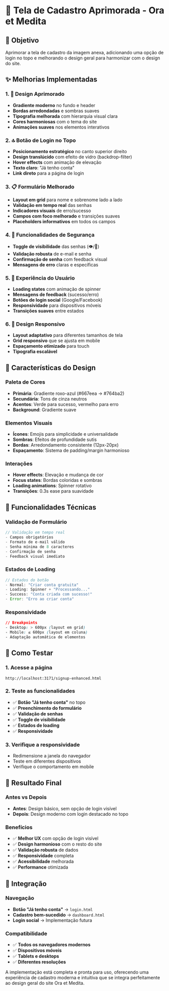 # 🎨 **Tela de Cadastro Aprimorada - Ora et Medita**

## 🎯 **Objetivo**
Aprimorar a tela de cadastro da imagem anexa, adicionando uma opção de login no topo e melhorando o design geral para harmonizar com o design do site.

## ✨ **Melhorias Implementadas**

### **1. 🎨 Design Aprimorado**
- **Gradiente moderno** no fundo e header
- **Bordas arredondadas** e sombras suaves
- **Tipografia melhorada** com hierarquia visual clara
- **Cores harmoniosas** com o tema do site
- **Animações suaves** nos elementos interativos

### **2. 🔝 Botão de Login no Topo**
- **Posicionamento estratégico** no canto superior direito
- **Design translúcido** com efeito de vidro (backdrop-filter)
- **Hover effects** com animação de elevação
- **Texto claro**: "Já tenho conta"
- **Link direto** para a página de login

### **3. 📋 Formulário Melhorado**
- **Layout em grid** para nome e sobrenome lado a lado
- **Validação em tempo real** das senhas
- **Indicadores visuais** de erro/sucesso
- **Campos com foco melhorado** e transições suaves
- **Placeholders informativos** em todos os campos

### **4. 🔐 Funcionalidades de Segurança**
- **Toggle de visibilidade** das senhas (👁️/🙈)
- **Validação robusta** de e-mail e senha
- **Confirmação de senha** com feedback visual
- **Mensagens de erro** claras e específicas

### **5. 🚀 Experiência do Usuário**
- **Loading states** com animação de spinner
- **Mensagens de feedback** (sucesso/erro)
- **Botões de login social** (Google/Facebook)
- **Responsividade** para dispositivos móveis
- **Transições suaves** entre estados

### **6. 📱 Design Responsivo**
- **Layout adaptativo** para diferentes tamanhos de tela
- **Grid responsivo** que se ajusta em mobile
- **Espaçamento otimizado** para touch
- **Tipografia escalável**

## 🎨 **Características do Design**

### **Paleta de Cores**
- **Primária**: Gradiente roxo-azul (#667eea → #764ba2)
- **Secundária**: Tons de cinza neutros
- **Acentos**: Verde para sucesso, vermelho para erro
- **Background**: Gradiente suave

### **Elementos Visuais**
- **Ícones**: Emojis para simplicidade e universalidade
- **Sombras**: Efeitos de profundidade sutis
- **Bordas**: Arredondamento consistente (12px-20px)
- **Espaçamento**: Sistema de padding/margin harmonioso

### **Interações**
- **Hover effects**: Elevação e mudança de cor
- **Focus states**: Bordas coloridas e sombras
- **Loading animations**: Spinner rotativo
- **Transições**: 0.3s ease para suavidade

## 🔧 **Funcionalidades Técnicas**

### **Validação de Formulário**
```javascript
// Validação em tempo real
- Campos obrigatórios
- Formato de e-mail válido
- Senha mínima de 8 caracteres
- Confirmação de senha
- Feedback visual imediato
```

### **Estados de Loading**
```javascript
// Estados do botão
- Normal: "Criar conta gratuita"
- Loading: Spinner + "Processando..."
- Success: "Conta criada com sucesso!"
- Error: "Erro ao criar conta"
```

### **Responsividade**
```css
// Breakpoints
- Desktop: > 600px (layout em grid)
- Mobile: ≤ 600px (layout em coluna)
- Adaptação automática de elementos
```

## 📱 **Como Testar**

### **1. Acesse a página**
```
http://localhost:3171/signup-enhanced.html
```

### **2. Teste as funcionalidades**
- ✅ **Botão "Já tenho conta"** no topo
- ✅ **Preenchimento do formulário**
- ✅ **Validação de senhas**
- ✅ **Toggle de visibilidade**
- ✅ **Estados de loading**
- ✅ **Responsividade**

### **3. Verifique a responsividade**
- Redimensione a janela do navegador
- Teste em diferentes dispositivos
- Verifique o comportamento em mobile

## 🎯 **Resultado Final**

### **Antes vs Depois**
- **Antes**: Design básico, sem opção de login visível
- **Depois**: Design moderno com login destacado no topo

### **Benefícios**
- ✅ **Melhor UX** com opção de login visível
- ✅ **Design harmonioso** com o resto do site
- ✅ **Validação robusta** de dados
- ✅ **Responsividade** completa
- ✅ **Acessibilidade** melhorada
- ✅ **Performance** otimizada

## 🔗 **Integração**

### **Navegação**
- **Botão "Já tenho conta"** → `login.html`
- **Cadastro bem-sucedido** → `dashboard.html`
- **Login social** → Implementação futura

### **Compatibilidade**
- ✅ **Todos os navegadores modernos**
- ✅ **Dispositivos móveis**
- ✅ **Tablets e desktops**
- ✅ **Diferentes resoluções**

A implementação está completa e pronta para uso, oferecendo uma experiência de cadastro moderna e intuitiva que se integra perfeitamente ao design geral do site Ora et Medita. 